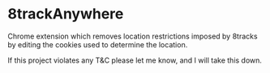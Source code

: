 # 8trackAnywhere
Chrome extension which removes location restrictions imposed by 8tracks by editing the cookies used to determine the location.

If this project violates any T&C please let me know, and I will take this down.
